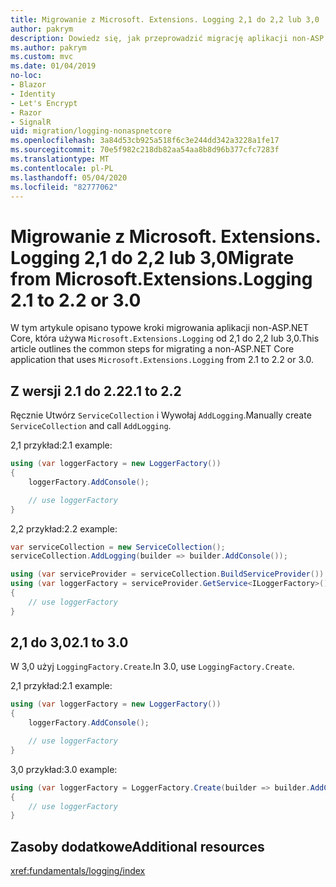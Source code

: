 ```yaml
---
title: Migrowanie z Microsoft. Extensions. Logging 2,1 do 2,2 lub 3,0
author: pakrym
description: Dowiedz się, jak przeprowadzić migrację aplikacji non-ASP.NET Core, która korzysta z Microsoft. Extensions. rejestrowanie z 2,1 do 2,2 lub 3,0.
ms.author: pakrym
ms.custom: mvc
ms.date: 01/04/2019
no-loc:
- Blazor
- Identity
- Let's Encrypt
- Razor
- SignalR
uid: migration/logging-nonaspnetcore
ms.openlocfilehash: 3a84d53cb925a518f6c3e244dd342a3228a1fe17
ms.sourcegitcommit: 70e5f982c218db82aa54aa8b8d96b377cfc7283f
ms.translationtype: MT
ms.contentlocale: pl-PL
ms.lasthandoff: 05/04/2020
ms.locfileid: "82777062"
---
```

# <a name="migrate-from-microsoftextensionslogging-21-to-22-or-30"></a><span data-ttu-id="3749c-103">Migrowanie z Microsoft. Extensions. Logging 2,1 do 2,2 lub 3,0</span><span class="sxs-lookup"><span data-stu-id="3749c-103">Migrate from Microsoft.Extensions.Logging 2.1 to 2.2 or 3.0</span></span>

<span data-ttu-id="3749c-104">W tym artykule opisano typowe kroki migrowania aplikacji non-ASP.NET Core, która używa `Microsoft.Extensions.Logging` od 2,1 do 2,2 lub 3,0.</span><span class="sxs-lookup"><span data-stu-id="3749c-104">This article outlines the common steps for migrating a non-ASP.NET Core application that uses `Microsoft.Extensions.Logging` from 2.1 to 2.2 or 3.0.</span></span>

## <a name="21-to-22"></a><span data-ttu-id="3749c-105">Z wersji 2.1 do 2.2</span><span class="sxs-lookup"><span data-stu-id="3749c-105">2.1 to 2.2</span></span>

<span data-ttu-id="3749c-106">Ręcznie Utwórz `ServiceCollection` i Wywołaj `AddLogging`.</span><span class="sxs-lookup"><span data-stu-id="3749c-106">Manually create `ServiceCollection` and call `AddLogging`.</span></span>

<span data-ttu-id="3749c-107">2,1 przykład:</span><span class="sxs-lookup"><span data-stu-id="3749c-107">2.1 example:</span></span>

```csharp
using (var loggerFactory = new LoggerFactory())
{
    loggerFactory.AddConsole();

    // use loggerFactory
}
```

<span data-ttu-id="3749c-108">2,2 przykład:</span><span class="sxs-lookup"><span data-stu-id="3749c-108">2.2 example:</span></span>

```csharp
var serviceCollection = new ServiceCollection();
serviceCollection.AddLogging(builder => builder.AddConsole());

using (var serviceProvider = serviceCollection.BuildServiceProvider())
using (var loggerFactory = serviceProvider.GetService<ILoggerFactory>())
{
    // use loggerFactory
}
```

## <a name="21-to-30"></a><span data-ttu-id="3749c-109">2,1 do 3,0</span><span class="sxs-lookup"><span data-stu-id="3749c-109">2.1 to 3.0</span></span>

<span data-ttu-id="3749c-110">W 3,0 użyj `LoggingFactory.Create`.</span><span class="sxs-lookup"><span data-stu-id="3749c-110">In 3.0, use `LoggingFactory.Create`.</span></span>

<span data-ttu-id="3749c-111">2,1 przykład:</span><span class="sxs-lookup"><span data-stu-id="3749c-111">2.1 example:</span></span>

```csharp
using (var loggerFactory = new LoggerFactory())
{
    loggerFactory.AddConsole();

    // use loggerFactory
}
```

<span data-ttu-id="3749c-112">3,0 przykład:</span><span class="sxs-lookup"><span data-stu-id="3749c-112">3.0 example:</span></span>

```csharp
using (var loggerFactory = LoggerFactory.Create(builder => builder.AddConsole()))
{
    // use loggerFactory
}
```

## <a name="additional-resources"></a><span data-ttu-id="3749c-113">Zasoby dodatkowe</span><span class="sxs-lookup"><span data-stu-id="3749c-113">Additional resources</span></span>

<xref:fundamentals/logging/index>